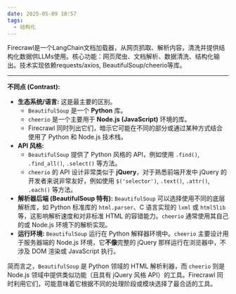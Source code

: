 ```yaml
---
date: 2025-05-09 10:57
tags:
  - 结构化
---
```


Firecrawl是一个LangChain文档加载器，从网页抓取、解析内容，清洗并提供结构化数据供LLMs使用。核心功能：网页爬虫、文档解析、数据清洗、结构化输出。技术实现依赖requests/axios, BeautifulSoup/cheerio等库。


---


**不同点 (Contrast):**

*   **生态系统/语言:** 这是最主要的区别。
    *   `BeautifulSoup` 是一个 **Python** 库。
    *   `cheerio` 是一个主要用于 **Node.js (JavaScript)** 环境的库。
    *   Firecrawl 同时列出它们，暗示它可能在不同的部分或通过某种方式结合使用了 Python 和 Node.js 技术栈。
*   **API 风格:**
    *   `BeautifulSoup` 提供了 Python 风格的 API，例如使用 `.find()`, `.find_all()`, `.select()` 等方法。
    *   `cheerio` 的 API 设计非常类似于 **jQuery**，对于熟悉前端开发中 jQuery 的开发者来说非常友好，例如使用 `$('selector')`, `.text()`, `.attr()`, `.each()` 等方法。
*   **解析器后端 (BeautifulSoup 特有):** `BeautifulSoup` 可以选择使用不同的底层解析库，如 Python 标准库的 `html.parser`、C 语言实现的 `lxml` 或 `html5lib` 等，这影响解析速度和对非标准 HTML 的容错能力。`cheerio` 通常使用其自己的或 Node.js 环境下的解析实现。
*   **运行环境:** `BeautifulSoup` 运行在 Python 解释器环境中。`cheerio` 主要设计用于服务器端的 Node.js 环境，它**不像**完整的 jQuery 那样运行在浏览器中，不涉及 DOM 渲染或 JavaScript 执行。

简而言之，`BeautifulSoup` 是 Python 领域的 HTML 解析利器，而 `cheerio` 则是 Node.js 领域中提供类似功能（且具有 jQuery 风格 API）的工具。Firecrawl 同时利用它们，可能意味着它根据不同的处理阶段或模块选择了最合适的工具。